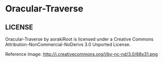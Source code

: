 Oracular-Traverse
=================

LICENSE
-----------------
Oracular-Traverse by aorakiRoot is licensed under a Creative Commons Attribution-NonCommercial-NoDerivs 3.0 Unported License.

Reference Image: http://i.creativecommons.org/l/by-nc-nd/3.0/88x31.png
